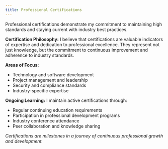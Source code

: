 ```yaml
---
title: Professional Certifications
---
```


Professional certifications demonstrate my commitment to maintaining high standards and staying current with industry best practices.

**Certification Philosophy:**
I believe that certifications are valuable indicators of expertise and dedication to professional excellence. They represent not just knowledge, but the commitment to continuous improvement and adherence to industry standards.

**Areas of Focus:**
- Technology and software development
- Project management and leadership
- Security and compliance standards
- Industry-specific expertise

**Ongoing Learning:**
I maintain active certifications through:
- Regular continuing education requirements
- Participation in professional development programs
- Industry conference attendance
- Peer collaboration and knowledge sharing

*Certifications are milestones in a journey of continuous professional growth and development.*